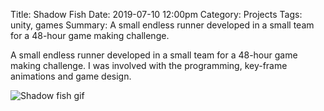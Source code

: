 Title: Shadow Fish
Date: 2019-07-10 12:00pm
Category: Projects
Tags: unity, games
Summary: A small endless runner developed in a small team for a 48-hour game making challenge.

A small endless runner developed in a small team for a 48-hour game making challenge. I was involved with the programming, key-frame animations and game design.

![Shadow fish gif]({static}/images/game600x337.gif)